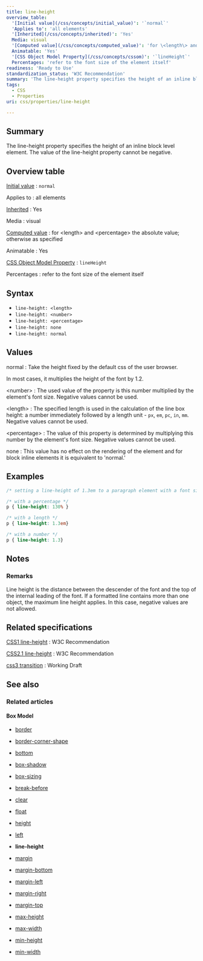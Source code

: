 ```yaml
---
title: line-height
overview_table:
  '[Initial value](/css/concepts/initial_value)': '`normal`'
  'Applies to': 'all elements'
  '[Inherited](/css/concepts/inherited)': 'Yes'
  Media: visual
  '[Computed value](/css/concepts/computed_value)': 'for \<length\> and \<percentage\> the absolute value; otherwise as specified'
  Animatable: 'Yes'
  '[CSS Object Model Property](/css/concepts/cssom)': '`lineHeight`'
  Percentages: 'refer to the font size of the element itself'
readiness: 'Ready to Use'
standardization_status: 'W3C Recommendation'
summary: 'The line-height property specifies the height of an inline block level element. The value of the line-height property cannot be negative.'
tags:
  - CSS
  - Properties
uri: css/properties/line-height

---
```

## <span>Summary</span>

The line-height property specifies the height of an inline block level element. The value of the line-height property cannot be negative.

## <span>Overview table</span>

[Initial value](/css/concepts/initial_value)
:   `normal`

Applies to
:   all elements

[Inherited](/css/concepts/inherited)
:   Yes

Media
:   visual

[Computed value](/css/concepts/computed_value)
:   for \<length\> and \<percentage\> the absolute value; otherwise as specified

Animatable
:   Yes

[CSS Object Model Property](/css/concepts/cssom)
:   `lineHeight`

Percentages
:   refer to the font size of the element itself

## <span>Syntax</span>

-   `line-height: <length>`
-   `line-height: <number>`
-   `line-height: <percentage>`
-   `line-height: none`
-   `line-height: normal`

## <span>Values</span>

normal
:   Take the height fixed by the default css of the user browser.

In most cases, it multiplies the height of the font by 1.2.

\<number\>
:   The used value of the property is this number multiplied by the element's font size. Negative values cannot be used.

\<length\>
:   The specified length is used in the calculation of the line box height: a number immediately followed by a length unit - `px`, `em`, `pc`, `in`, `mm`. Negative values cannot be used.

\<percentage\>
:   The value of this property is determined by multiplying this number by the element's font size. Negative values cannot be used.

none
:   This value has no effect on the rendering of the element and for block inline elements it is equivalent to 'normal.'

## <span>Examples</span>

``` css
/* setting a line-height of 1.3em to a paragraph element with a font size of 1em*/

/* with a percentage */
p { line-height: 130% }

/* with a length */
p { line-height: 1.3em}

/* with a number */
p { line-height: 1.3}
```

## <span>Notes</span>

### <span>Remarks</span>

Line height is the distance between the descender of the font and the top of the internal leading of the font. If a formatted line contains more than one object, the maximum line height applies. In this case, negative values are not allowed.

## <span>Related specifications</span>

[CSS1 line-height](http://www.w3.org/TR/CSS1/#line-height)
:   W3C Recommendation

[CSS2.1 line-height](http://www.w3.org/TR/CSS2/visudet.html#propdef-line-height)
:   W3C Recommendation

[css3 transition](http://dev.w3.org/csswg/css3-transitions/#animatable-css)
:   Working Draft

## <span>See also</span>

### <span>Related articles</span>

#### <span>Box Model</span>

-   [border](/css/properties/border)

-   [border-corner-shape](/css/properties/border-corner-shape)

-   [bottom](/css/properties/bottom)

-   [box-shadow](/css/properties/box-shadow)

-   [box-sizing](/css/properties/box-sizing)

-   [break-before](/css/properties/break-before)

-   [clear](/css/properties/clear)

-   [float](/css/properties/float)

-   [height](/css/properties/height)

-   [left](/css/properties/left)

-   **line-height**

-   [margin](/css/properties/margin)

-   [margin-bottom](/css/properties/margin-bottom)

-   [margin-left](/css/properties/margin-left)

-   [margin-right](/css/properties/margin-right)

-   [margin-top](/css/properties/margin-top)

-   [max-height](/css/properties/max-height)

-   [max-width](/css/properties/max-width)

-   [min-height](/css/properties/min-height)

-   [min-width](/css/properties/min-width)
